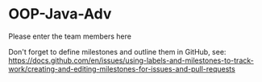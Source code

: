 # OOP-Java-Adv

Please enter the team members here

Don't forget to define milestones and outline them in GitHub, see: https://docs.github.com/en/issues/using-labels-and-milestones-to-track-work/creating-and-editing-milestones-for-issues-and-pull-requests
